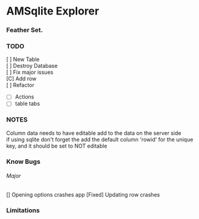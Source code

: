# AMSqlite Explorer

### Feather Set.

### TODO
[ ] New Table  
[ ] Destroy Database  
[ ] Fix major issues  
[C] Add row  
[ ] Refactor  
-[ ] Actions  
-[ ] table tabs  

### NOTES
Column data needs to have editable add to the data on the server side  
if using sqlite don't forget the add the default column 'rowid' for the unique key, and it should be set to NOT editable

### Know Bugs
###### Major
[] Opening options crashes app
[Fixed] Updating row crashes

### Limitations

